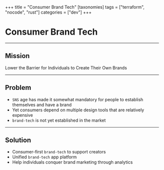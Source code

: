 +++
title = "Consumer Brand Tech"
[taxonomies]
tags = ["terraform", "nocode", "rust"]
categories = ["dev"]
+++

# Consumer Brand Tech

---

## Mission

Lower the Barrier for Individuals to Create Their Own Brands

---

## Problem

- `SNS` age has made it somewhat mandatory for people to establish themselves and have a brand
- Yet consumers depend on multiple design tools that are relatively expensive
- `brand-tech` is not yet established in the market

---

## Solution

- Consumer-first `brand-tech` to support creators
- Unified `brand-tech` app platform
- Help individuals conquer brand marketing through analytics
